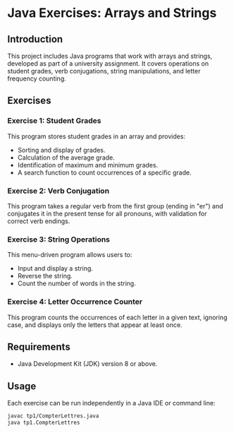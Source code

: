 # Java Exercises: Arrays and Strings

## Introduction
This project includes Java programs that work with arrays and strings, developed as part of a university assignment. It covers operations on student grades, verb conjugations, string manipulations, and letter frequency counting.

## Exercises

### Exercise 1: Student Grades
This program stores student grades in an array and provides:
- Sorting and display of grades.
- Calculation of the average grade.
- Identification of maximum and minimum grades.
- A search function to count occurrences of a specific grade.

### Exercise 2: Verb Conjugation
This program takes a regular verb from the first group (ending in "er") and conjugates it in the present tense for all pronouns, with validation for correct verb endings.

### Exercise 3: String Operations
This menu-driven program allows users to:
- Input and display a string.
- Reverse the string.
- Count the number of words in the string.

### Exercise 4: Letter Occurrence Counter
This program counts the occurrences of each letter in a given text, ignoring case, and displays only the letters that appear at least once.

## Requirements
- Java Development Kit (JDK) version 8 or above.

## Usage
Each exercise can be run independently in a Java IDE or command line:
```bash
javac tp1/CompterLettres.java
java tp1.CompterLettres
